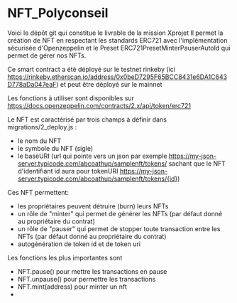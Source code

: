 # NFT_Polyconseil

Voici le dépôt git qui constitue le livrable de la mission Xprojet
Il permet la création de NFT en respectant les standards ERC721 avec l'implémentation sécurisée d'Openzeppelin et le Preset ERC721PresetMinterPauserAutoId qui permet de gérer nos NFTs.

Ce smart contract a été déployé sur le testnet rinkeby (ici https://rinkeby.etherscan.io/address/0x0beD7295F65BCC8431e6DA1C643D778aDa047eaF) et peut être déployé sur le mainnet 

Les fonctions à utiliser sont disponibles sur https://docs.openzeppelin.com/contracts/2.x/api/token/erc721

Le NFT est caractérisé par trois champs à définir dans migrations/2_deploy.js :
- le nom du NFT
- le symbole du NFT (sigle)
- le baseURI (url qui pointe vers un json par exemple https://my-json-server.typicode.com/abcoathup/samplenft/tokens/ sachant que le NFT d'identifiant id aura pour tokenURI https://my-json-server.typicode.com/abcoathup/samplenft/tokens/{id})

Ces NFT permettent:
- les propriétaires peuvent détruire (burn) leurs NFTs
- un rôle de "minter" qui permet de générer les NFTs (par défaut donné au propriétaire du contrat)
- un rôle de "pauser" qui permet de stopper toute transaction entre les NFTs (par défaut donné au propriétaire du contrat)
- autogénération de token id et de token uri

Les fonctions les plus importantes sont
- NFT.pause() pour mettre les transactions en pause
- NFT.unpause() pour permettre les transactions
- NFT.mint(address) pour minter un nft
- 

